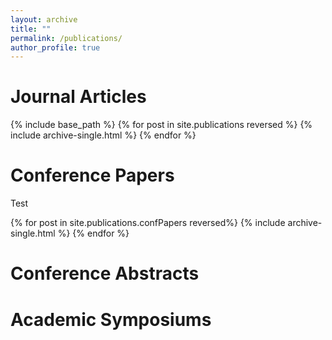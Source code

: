 ```yaml
---
layout: archive
title: ""
permalink: /publications/
author_profile: true
---
```

Journal Articles
==
{% include base_path %}
{% for post in site.publications reversed %}
  {% include archive-single.html %}
{% endfor %}

Conference Papers
==
Test

{% for post in site.publications.confPapers reversed%}
  {% include archive-single.html %}
{% endfor %}

Conference Abstracts
==


Academic Symposiums
==



